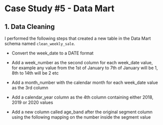 # Case Study #5 - Data Mart
## 1. Data Cleaning

I performed the following steps that created a new table in the Data Mart schema named `clean_weekly_sale`.

* Convert the week_date to a DATE format

* Add a week_number as the second column for each week_date value, for example any value from the 1st of January to 7th of January will be 1, 8th to 14th will be 2 etc

* Add a month_number with the calendar month for each week_date value as the 3rd column

* Add a calendar_year column as the 4th column containing either 2018, 2019 or 2020 values

* Add a new column called age_band after the original segment column using the following mapping on the number inside the segment value
